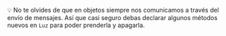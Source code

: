 :bulb: No te olvides de que en objetos siempre nos comunicamos a través del envío de mensajes. Así que casi seguro debas declarar algunos métodos nuevos en `Luz` para poder prenderla y apagarla. 